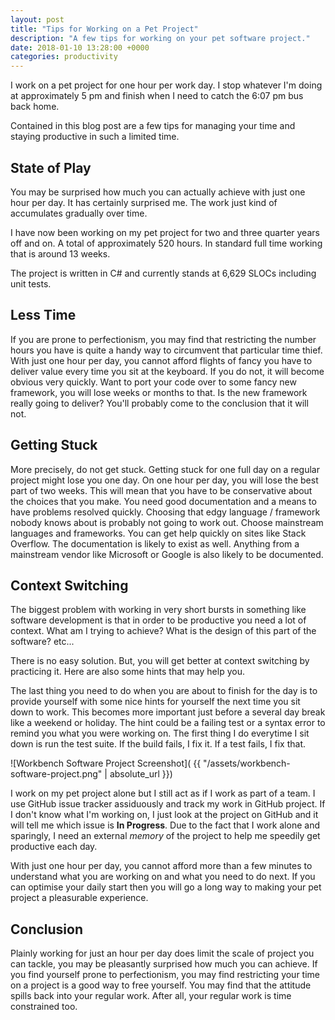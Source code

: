 ```yaml
---
layout: post
title: "Tips for Working on a Pet Project"
description: "A few tips for working on your pet software project."
date: 2018-01-10 13:28:00 +0000
categories: productivity
---
```

I work on a pet project for one hour per work day. I stop whatever I'm doing at approximately 5 pm and finish when I need to catch the 6:07 pm bus back home.

Contained in this blog post are a few tips for managing your time and staying productive in such a limited time.

## State of Play
You may be surprised how much you can actually achieve with just one hour per day. It has certainly surprised me. The work just kind of accumulates gradually over time.

I have now been working on my pet project for two and three quarter years off and on. A total of approximately 520 hours. In standard full time working that is around 13 weeks.

The project is written in C# and currently stands at 6,629 SLOCs including unit tests.

## Less Time
If you are prone to perfectionism, you may find that restricting the number hours you have is quite a handy way to circumvent that particular time thief. With just one hour per day, you cannot afford flights of fancy you have to deliver value every time you sit at the keyboard. If you do not, it will become obvious very quickly. Want to port your code over to some fancy new framework, you will lose weeks or months to that. Is the new framework really going to deliver? You'll probably come to the conclusion that it will not.

## Getting Stuck
More precisely, do not get stuck. Getting stuck for one full day on a regular project might lose you one day. On one hour per day, you will lose the best part of two weeks. This will mean that you have to be conservative about the choices that you make. You need good documentation and a means to have problems resolved quickly. Choosing that edgy language / framework nobody knows about is probably not going to work out. Choose mainstream languages and frameworks. You can get help quickly on sites like Stack Overflow. The documentation is likely to exist as well. Anything from a mainstream vendor like Microsoft or Google is also likely to be documented.

## Context Switching
The biggest problem with working in very short bursts in something like software development is that in order to be productive you need a lot of context. What am I trying to achieve? What is the design of this part of the software? etc...

There is no easy solution. But, you will get better at context switching by practicing it. Here are also some hints that may help you.

The last thing you need to do when you are about to finish for the day is to provide yourself with some nice hints for yourself the next time you sit down to work. This becomes more important just before a several day break like a weekend or holiday. The hint could be a failing test or a syntax error to remind you what you were working on. The first thing I do everytime I sit down is run the test suite. If the build fails, I fix it. If a test fails, I fix that.

![Workbench Software Project Screenshot]( {{ "/assets/workbench-software-project.png" | absolute_url }})

I work on my pet project alone but I still act as if I work as part of a team. I use GitHub issue tracker assiduously and track my work in GitHub project. If I don't know what I'm working on, I just look at the project on GitHub and it will tell me which issue is **In Progress**. Due to the fact that I work alone and sparingly, I need an external *memory* of the project to help me speedily get productive each day.

With just one hour per day, you cannot afford more than a few minutes to understand what you are working on and what you need to do next. If you can optimise your daily start then you will go a long way to making your pet project a pleasurable experience.

## Conclusion
Plainly working for just an hour per day does limit the scale of project you can tackle, you may be pleasantly surprised how much you can achieve. If you find yourself prone to perfectionism, you may find restricting your time on a project is a good way to free yourself. You may find that the attitude spills back into your regular work. After all, your regular work is time constrained too.